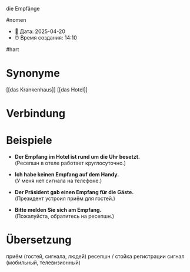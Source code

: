 die Empfänge

#nomen
- 📍 Дата: 2025-04-20
- ⏰ Время создания: 14:10

#hart 
# Synonyme
[[das Krankenhaus]]
[[das Hotel]]

# Verbindung 

# Beispiele
- **Der Empfang im Hotel ist rund um die Uhr besetzt.**  
    (Ресепшн в отеле работает круглосуточно.)
    
- **Ich habe keinen Empfang auf dem Handy.**  
    (У меня нет сигнала на телефоне.)
    
- **Der Präsident gab einen Empfang für die Gäste.**  
    (Президент устроил приём для гостей.)
    
- **Bitte melden Sie sich am Empfang.**  
    (Пожалуйста, обратитесь на ресепшн.)
# Übersetzung
приём (гостей, сигнала, людей)
ресепшн / стойка регистрации
сигнал (мобильный, телевизионный)